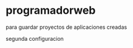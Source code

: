 programadorweb
==============

para guardar proyectos de aplicaciones creadas

segunda configuracion
